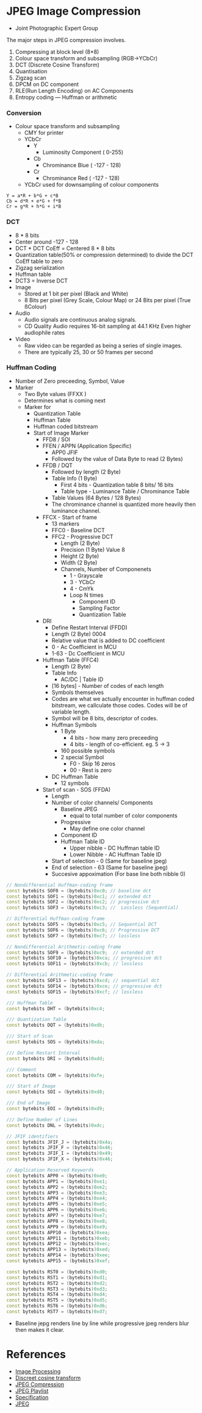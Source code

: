 # JPEG Image Compression
- Joint Photographic Expert Group

The major steps in JPEG compression involves.
1. Compressing at block level (8*8)
2. Colour space transform and subsampling (RGB->YCbCr)
3. DCT (Discrete Cosine Transform)
4. Quantisation
5. Zigzag scan
6. DPCM on DC component
7. RLE(Run Length Encoding) on AC Components
8. Entropy coding — Huffman or arithmetic

### Conversion 
- Colour space transform and subsampling
    - CMY for printer
    - YCbCr
        - Y 
            - Luminosity Component ( 0-255)
        - Cb 
            - Chrominance Blue ( -127 - 128)
        - Cr 
            - Chrominance Red ( -127 - 128)
    - YCbCr used for downsampling of colour components


```
Y = a*R + b*G + c*B
Cb = d*R + e*G + f*B
Cr = g*R + h*G + i*B
```

###  DCT
- 8 * 8 bits
- Center around -127 - 128
- DCT * DCT CoEff = Centered 8 * 8 bits
- Quantization table(50% or compression determined) to divide the DCT CoEff table to zero
- Zigzag serialization
- Huffman table
- DCT3 = Inverse DCT
- Image
    - Stored at 1 bit per pixel (Black and White)
    - 8 Bits per pixel (Grey Scale, Colour Map) or 24 Bits per pixel (True ßColour)
- Audio
    - Audio signals are continuous analog signals.
    - CD Quality Audio requires 16-bit sampling at 44.1 KHz Even higher audiophile rates
- Video
    - Raw video can be regarded as being a series of single images. 
    - There are typically 25, 30 or 50 frames per second

### Huffman Coding
- Number of Zero preceeding, Symbol, Value
- Marker
    - Two Byte values (FFXX )
    - Determines what is coming next
    - Marker for
        - Quantization Table
        - Huffman Table
        - Huffman coded bitstream
        - Start of Image Marker 
            - FFD8 / SOI
            - FFEN / APPN (Application Specific)
                - APP0 JFIF
                - Followed by the value of Data Byte to read (2 Bytes)
            - FFDB / DQT
                - Followed by length (2 Byte)
                - Table Info (1 Byte)
                    - First 4 bits - Quantization table 8 bits/ 16 bits
                    - Table type - Luminance Table / Chrominance Table
                - Table Values (64 Bytes / 128 Bytes)
                - The chrominance channel is quantized more heavily then luminance channel.
            - FFCX - Start of frame
                - 13 markers
                - FFC0 - Baseline DCT
                - FFC2 - Progressive DCT
                    - Length (2 Byte)
                    - Precision (1 Byte) Value 8
                    - Height (2 Byte)
                    - Width (2 Byte)
                    - Channels, Number of Componenets
                        - 1 - Grayscale
                        - 3 - YCbCr
                        - 4 - CmYk
                        - Loop N times
                            - Component ID
                            - Sampling Factor
                            - Quantization Table
            - DRI 
                - Define Restart Interval (FFDD) 
                - Length (2 Byte) 0004
                - Relative value that is added to DC coefficient
                - 0 - Ac Coefficient in MCU
                - 1-63 - Dc Coefficient in MCU
            - Huffman Table (FFC4)
                - Length (2 Byte)    
                - Table Info
                    -  AC/DC | Table ID 
                - [16 bytes] - Number of codes of each length                  
                - Symbols themselves    
                - Codes are what we actually encounter in huffman coded bitstream, we callculate those codes. Codes will be of variable length.
                - Symbol will be 8 bits, descriptor of codes.
                - Huffman Symbols
                    - 1 Byte 
                        - 4 bits - how many zero preceeding
                        - 4 bits - length of co-efficient. eg. 5 -> 3
                    - 160 possible symbols
                    - 2 special Symbol
                        - F0 - Skip 16 zeros
                        - 00 - Rest is zero
                - DC Huffman Table
                    - 12 symbols
            - Start of scan - SOS (FFDA)
                - Length
                - Number of color channels/ Components
                    - Baseline JPEG 
                        - equal to total number of color components
                    - Progressive
                        - May define one color channel  
                    - Component ID
                    - Huffman Table ID
                        - Upper nibble - DC Huffman table ID
                        - Lower Nibble - AC Huffman Table ID       
                - Start of selection - 0 (Same for baseline jpeg)
                - End of selection - 63 (Same for baseline jpeg)
                - Succesive appoximation (For base line both nibble 0)


```c++
// Nondifferential Huffman-coding frame
const bytebits SOF0 = (bytebits)0xc0; // baseline dct
const bytebits SOF1 = (bytebits)0xc1; // extended dct
const bytebits SOF2 = (bytebits)0xc2; // progressive dct
const bytebits SOF3 = (bytebits)0xc3; //  Lossless (Sequential)

// Differential Huffman-coding frame
const bytebits SOF5 = (bytebits)0xc5; // Sequential DCT
const bytebits SOF6 = (bytebits)0xc6; // Progressive DCT
const bytebits SOF7 = (bytebits)0xc7; // lossless

// Nondifferential Arithmetic-coding frame
const bytebits SOF9 = (bytebits)0xc9;  // extended dct
const bytebits SOF10 = (bytebits)0xca; // progressive dct
const bytebits SOF11 = (bytebits)0xcb; // lossless

// Differential Arithmetic-coding frame
const bytebits SOF13 = (bytebits)0xcd; // sequential dct
const bytebits SOF14 = (bytebits)0xce; // progressive dct
const bytebits SOF15 = (bytebits)0xcf; // lossless

/// Huffman Table
const bytebits DHT = (bytebits)0xc4;

/// Quantization Table
const bytebits DQT = (bytebits)0xdb;

/// Start of Scan
const bytebits SOS = (bytebits)0xda;

/// Define Restart Interval
const bytebits DRI = (bytebits)0xdd;

/// Comment
const bytebits COM = (bytebits)0xfe;

/// Start of Image
const bytebits SOI = (bytebits)0xd8;

/// End of Image
const bytebits EOI = (bytebits)0xd9;

/// Define Number of Lines
const bytebits DNL = (bytebits)0xdc;

// JFIF identifiers
const bytebits JFIF_J = (bytebits)0x4a;
const bytebits JFIF_F = (bytebits)0x46;
const bytebits JFIF_I = (bytebits)0x49;
const bytebits JFIF_X = (bytebits)0x46;

// Application Reserved Keywords
const bytebits APP0 = (bytebits)0xe0;
const bytebits APP1 = (bytebits)0xe1;
const bytebits APP2 = (bytebits)0xe2;
const bytebits APP3 = (bytebits)0xe3;
const bytebits APP4 = (bytebits)0xe4;
const bytebits APP5 = (bytebits)0xe5;
const bytebits APP6 = (bytebits)0xe6;
const bytebits APP7 = (bytebits)0xe7;
const bytebits APP8 = (bytebits)0xe8;
const bytebits APP9 = (bytebits)0xe9;
const bytebits APP10 = (bytebits)0xea;
const bytebits APP11 = (bytebits)0xeb;
const bytebits APP12 = (bytebits)0xec;
const bytebits APP13 = (bytebits)0xed;
const bytebits APP14 = (bytebits)0xee;
const bytebits APP15 = (bytebits)0xef;

const bytebits RST0 = (bytebits)0xd0;
const bytebits RST1 = (bytebits)0xd1;
const bytebits RST2 = (bytebits)0xd2;
const bytebits RST3 = (bytebits)0xd3;
const bytebits RST4 = (bytebits)0xd4;
const bytebits RST5 = (bytebits)0xd5;
const bytebits RST6 = (bytebits)0xd6;
const bytebits RST7 = (bytebits)0xd7;
```

- Baseline jepg renders line by line while progressive jpeg renders blur then makes it clear.

# References
- [Image Processing](https://users.cs.cf.ac.uk/Dave.Marshall/Multimedia/)
- [Discreet cosine transform](https://www.youtube.com/watch?v=Q2aEzeMDHMA)
- [JPEG Compression](https://www.youtube.com/watch?v=p_YYAb0Fkuw)
- [JPEG Playlist](https://www.youtube.com/watch?v=CPT4FSkFUgs)
- [Specification](https://www.w3.org/Graphics/JPEG/itu-t81.pdf)
- [JPEG](http://lad.dsc.ufcg.edu.br/multimidia/jpegmarker.pdf)
